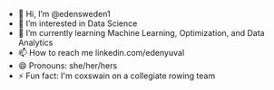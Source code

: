 - 👋 Hi, I’m @edensweden1
- 👀 I’m interested in Data Science
- 🌱 I’m currently learning Machine Learning, Optimization, and Data Analytics
- 📫 How to reach me linkedin.com/edenyuval
- 😄 Pronouns: she/her/hers
- ⚡ Fun fact: I'm coxswain on a collegiate rowing team

<!---
edensweden1/edensweden1 is a ✨ special ✨ repository because its `README.md` (this file) appears on your GitHub profile.
You can click the Preview link to take a look at your changes.
--->
